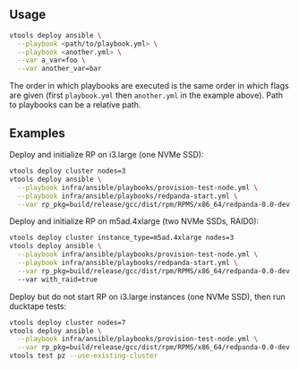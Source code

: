 ## Usage

```bash
vtools deploy ansible \
  --playbook <path/to/playbook.yml> \
  --playbook <another.yml> \
  --var a_var=foo \
  --var another_var=bar
```

The order in which playbooks are executed is the same order in which 
flags are given (first `playbook.yml` then `another.yml` in the 
example above). Path to playbooks can be a relative path.

## Examples

Deploy and initialize RP on i3.large (one NVMe SSD):

```bash
vtools deploy cluster nodes=3
vtools deploy ansible \
  --playbook infra/ansible/playbooks/provision-test-node.yml \
  --playbook infra/ansible/playbooks/redpanda-start.yml \
  --var rp_pkg=build/release/gcc/dist/rpm/RPMS/x86_64/redpanda-0.0-dev.x86_64.rpm
```

Deploy and initialize RP on m5ad.4xlarge (two NVMe SSDs, RAID0):

```bash
vtools deploy cluster instance_type=m5ad.4xlarge nodes=3
vtools deploy ansible \
  --playbook infra/ansible/playbooks/provision-test-node.yml \
  --playbook infra/ansible/playbooks/redpanda-start.yml \
  --var rp_pkg=build/release/gcc/dist/rpm/RPMS/x86_64/redpanda-0.0-dev.x86_64.rpm
  --var with_raid=true
```

Deploy but do not start RP on i3.large instances (one NVMe SSD), then 
run ducktape tests:

```bash
vtools deploy cluster nodes=7
vtools deploy ansible \
  --playbook infra/ansible/playbooks/provision-test-node.yml \
  --var rp_pkg=build/release/gcc/dist/rpm/RPMS/x86_64/redpanda-0.0-dev.x86_64.rpm
vtools test pz --use-existing-cluster
```
